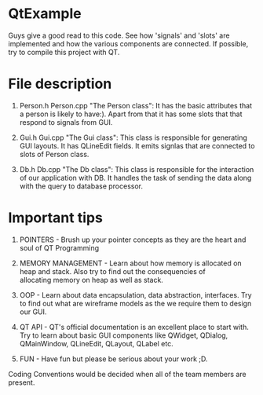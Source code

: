 # QtExample
Guys give a good read to this code. See how 'signals' and 'slots' are implemented and how the various components are connected. If possible, try to compile this project with QT.

# File description
1) Person.h Person.cpp "The Person class": It has the basic attributes that a person is likely to have:). 
   Apart from that it has some slots that that respond to signals from GUI.
   
2) Gui.h Gui.cpp "The Gui class": This class is responsible for generating GUI layouts. It has QLineEdit 
   fields. It emits signlas that are connected to slots of Person class.
   
3) Db.h Db.cpp "The Db class": This class is responsible for the interaction of our application with DB. 
   It handles the task of sending the data along with the query to database processor.

# Important tips

1) POINTERS - Brush up your pointer concepts as they are the heart and soul of QT Programming

2) MEMORY MANAGEMENT - Learn about how memory is allocated on heap and stack. Also try to find out the consequencies of      
   allocating memory on heap as well as stack.
  
3) OOP - Learn about data encapsulation, data abstraction, interfaces. Try to find out what are wireframe models as the we 
   require them to design our GUI.
  
4) QT API - QT's official documentation is an excellent place to start with. Try to learn about basic GUI components like 
   QWidget, QDialog, QMainWindow, QLineEdit, QLayout, QLabel etc.
  
5) FUN - Have fun but please be serious about your work ;D.

Coding Conventions would be decided when all of the team members are present.
